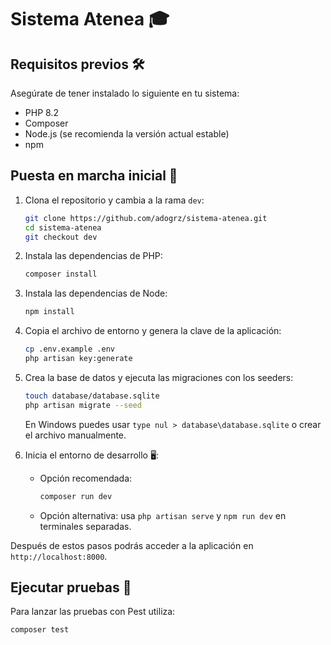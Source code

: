 # Sistema Atenea 🎓

## Requisitos previos 🛠️
Asegúrate de tener instalado lo siguiente en tu sistema:
- PHP 8.2
- Composer
- Node.js (se recomienda la versión actual estable)
- npm

## Puesta en marcha inicial 🚀

1. Clona el repositorio y cambia a la rama `dev`:
   ```bash
   git clone https://github.com/adogrz/sistema-atenea.git
   cd sistema-atenea
   git checkout dev
   ```

2. Instala las dependencias de PHP:
   ```bash
   composer install
   ```

3. Instala las dependencias de Node:
   ```bash
   npm install
   ```

4. Copia el archivo de entorno y genera la clave de la aplicación:
   ```bash
   cp .env.example .env
   php artisan key:generate
   ```

5. Crea la base de datos y ejecuta las migraciones con los seeders:
   ```bash
   touch database/database.sqlite
   php artisan migrate --seed
   ```
   En Windows puedes usar `type nul > database\database.sqlite` o crear el archivo manualmente.

6. Inicia el entorno de desarrollo 🖥️:
   - Opción recomendada:
     ```bash
     composer run dev
     ```
   - Opción alternativa: usa `php artisan serve` y `npm run dev` en terminales separadas.

Después de estos pasos podrás acceder a la aplicación en `http://localhost:8000`.

## Ejecutar pruebas 🧪

Para lanzar las pruebas con Pest utiliza:

```bash
composer test
```
